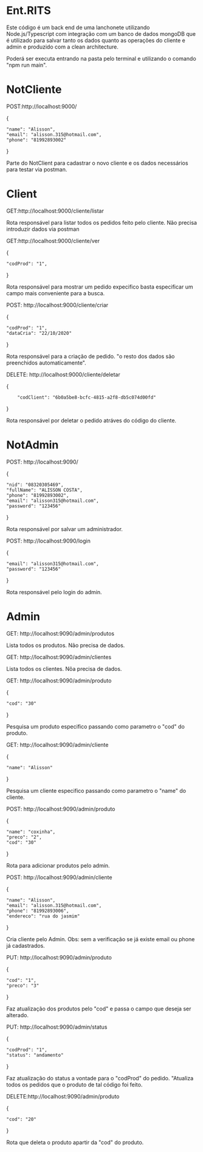 # Ent.RITS

Este código é um back end de uma lanchonete utilizando Node.js/Typescript com integração com um banco de dados mongoDB que é utilizado para salvar tanto os dados quanto as operações do cliente e admin e produzido com a clean architecture.

Poderá ser executa entrando na pasta pelo terminal e utilizando o comando "npm run main".

# NotCliente

POST:http://localhost:9000/

{
    
    "name": "Alisson",
    "email": "alisson.315@hotmail.com",
    "phone": "81992893002"
    
}


Parte do NotClient para cadastrar o novo cliente e os dados necessários para testar via postman.

# Client

GET:http://localhost:9000/cliente/listar

Rota responsável para listar todos os pedidos feito pelo cliente. Não precisa introduzir dados via postman

GET:http://localhost:9000/cliente/ver

{
    
    "codProd": "1",
    
}

Rota responsável para mostrar um pedido expecifico basta especificar um campo mais conveniente para a busca.

POST: http://localhost:9000/cliente/criar

{
    
    "codProd": "1",
    "dataCria": "22/10/2020"
    
}

Rota responsável para a criação de pedido. "o resto dos dados são preenchidos automaticamente".

DELETE: http://localhost:9000/cliente/deletar

{
    
        "codClient": "6b0a5be8-bcfc-4815-a2f8-db5c074d00fd"
    
}


Rota responsável por deletar o pedido atráves do código do cliente.

# NotAdmin

POST: http://localhost:9090/

{
    
    "nid": "08320305469",
    "fullName": "ALISSON COSTA",
    "phone": "81992893002",
    "email": "alisson315@hotmail.com",
    "password": "123456"
    
}


Rota responsável por salvar um administrador.

POST: http://localhost:9090/login

{
    
    "email": "alisson315@hotmail.com",
    "password": "123456"
    
}

Rota responsável pelo login do admin.

# Admin

GET: http://localhost:9090/admin/produtos

Lista todos os produtos. Não precisa de dados.

GET: http://localhost:9090/admin/clientes

Lista todos os clientes. Nõa precisa de dados.

GET: http://localhost:9090/admin/produto

{
    
    "cod": "30"
     
}


Pesquisa um produto especifico passando como parametro o "cod" do produto.

GET: http://localhost:9090/admin/cliente

{
    
    "name": "Alisson"
     
}



Pesquisa um cliente especifico passando como parametro o "name" do cliente.

POST: http://localhost:9090/admin/produto

{
    
    "name": "coxinha",
    "preco": "2",
    "cod": "30"
     
}


Rota para adicionar produtos pelo admin.

POST: http://localhost:9090/admin/cliente

{
    
    "name": "Alisson",
    "email": "alisson.315@hotmail.com",
    "phone": "81992893006",
    "endereco": "rua do jasmim"
     
}


Cria cliente pelo Admin. Obs: sem a verificação se já existe email ou phone já cadastrados.

PUT: http://localhost:9090/admin/produto

{
    
    "cod": "1",
    "preco": "3"
     
}


Faz atualização dos produtos pelo "cod" e passa o campo que deseja ser alterado.

PUT: http://localhost:9090/admin/status

{
    
    "codProd": "1",
    "status": "andamento"
     
}


Faz atualização do status a vontade para o "codProd" do pedido. "Atualiza todos os pedidos que o produto de tal código foi feito.

DELETE:http://localhost:9090/admin/produto

{
    
    "cod": "20"
     
}


Rota que deleta o produto apartir da "cod" do produto.
